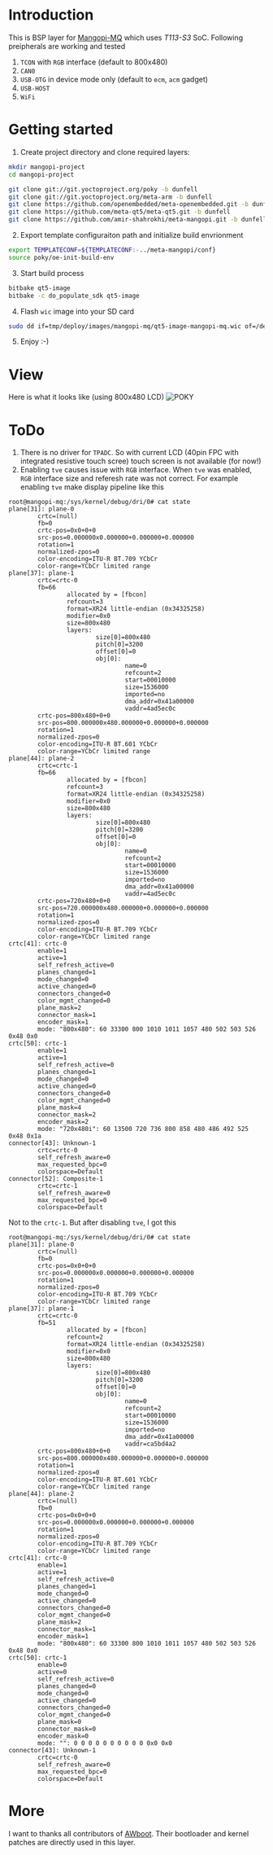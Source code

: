 # Introduction

This is BSP layer for [Mangopi-MQ](https://mangopi.org/mangopi_mq) which uses _T113-S3_ SoC.
Following preipherals are working and tested

1. `TCON` with `RGB` interface (default to 800x480)
2. `CAN0`
3. `USB-OTG` in device mode only (default to `ecm`, `acm` gadget)
4. `USB-HOST`
5. `WiFi`

# Getting started

1. Create project directory and clone required layers:

```bash
mkdir mangopi-project
cd mangopi-project

git clone git://git.yoctoproject.org/poky -b dunfell
git clone git://git.yoctoproject.org/meta-arm -b dunfell
git clone https://github.com/openembedded/meta-openembedded.git -b dunfell
git clone https://github.com/meta-qt5/meta-qt5.git -b dunfell
git clone https://github.com/amir-shahrokhi/meta-mangopi.git -b dunfell
```

2. Export template configuraiton path and initialize build envrionment

```bash
export TEMPLATECONF=${TEMPLATECONF:-../meta-mangopi/conf}
source poky/oe-init-build-env
```

3. Start build process

```bash
bitbake qt5-image
bitbake -c do_populate_sdk qt5-image
```

4. Flash `wic` image into your SD card

```bash
sudo dd if=tmp/deploy/images/mangopi-mq/qt5-image-mangopi-mq.wic of=/dev/sdX
```

5. Enjoy :-)

# View

Here is what it looks like (using 800x480 LCD)
![POKY](docs/poky.jpg)

# ToDo

1. There is no driver for `TPADC`. So with current LCD (40pin FPC with integrated resistive touch scree) touch screen is not available (for now!)
2. Enabling `tve` causes issue with `RGB` interface. When `tve` was enabled, `RGB` interface size and referesh rate was not correct. For example enabling `tve` make display pipeline like this

```
root@mangopi-mq:/sys/kernel/debug/dri/0# cat state
plane[31]: plane-0
        crtc=(null)
        fb=0
        crtc-pos=0x0+0+0
        src-pos=0.000000x0.000000+0.000000+0.000000
        rotation=1
        normalized-zpos=0
        color-encoding=ITU-R BT.709 YCbCr
        color-range=YCbCr limited range
plane[37]: plane-1
        crtc=crtc-0
        fb=66
                allocated by = [fbcon]
                refcount=3
                format=XR24 little-endian (0x34325258)
                modifier=0x0
                size=800x480
                layers:
                        size[0]=800x480
                        pitch[0]=3200
                        offset[0]=0
                        obj[0]:
                                name=0
                                refcount=2
                                start=00010000
                                size=1536000
                                imported=no
                                dma_addr=0x41a00000
                                vaddr=4ad5ec0c
        crtc-pos=800x480+0+0
        src-pos=800.000000x480.000000+0.000000+0.000000
        rotation=1
        normalized-zpos=0
        color-encoding=ITU-R BT.601 YCbCr
        color-range=YCbCr limited range
plane[44]: plane-2
        crtc=crtc-1
        fb=66
                allocated by = [fbcon]
                refcount=3
                format=XR24 little-endian (0x34325258)
                modifier=0x0
                size=800x480
                layers:
                        size[0]=800x480
                        pitch[0]=3200
                        offset[0]=0
                        obj[0]:
                                name=0
                                refcount=2
                                start=00010000
                                size=1536000
                                imported=no
                                dma_addr=0x41a00000
                                vaddr=4ad5ec0c
        crtc-pos=720x480+0+0
        src-pos=720.000000x480.000000+0.000000+0.000000
        rotation=1
        normalized-zpos=0
        color-encoding=ITU-R BT.709 YCbCr
        color-range=YCbCr limited range
crtc[41]: crtc-0
        enable=1
        active=1
        self_refresh_active=0
        planes_changed=1
        mode_changed=0
        active_changed=0
        connectors_changed=0
        color_mgmt_changed=0
        plane_mask=2
        connector_mask=1
        encoder_mask=1
        mode: "800x480": 60 33300 800 1010 1011 1057 480 502 503 526 0x48 0x0
crtc[50]: crtc-1
        enable=1
        active=1
        self_refresh_active=0
        planes_changed=1
        mode_changed=0
        active_changed=0
        connectors_changed=0
        color_mgmt_changed=0
        plane_mask=4
        connector_mask=2
        encoder_mask=2
        mode: "720x480i": 60 13500 720 736 800 858 480 486 492 525 0x48 0x1a
connector[43]: Unknown-1
        crtc=crtc-0
        self_refresh_aware=0
        max_requested_bpc=0
        colorspace=Default
connector[52]: Composite-1
        crtc=crtc-1
        self_refresh_aware=0
        max_requested_bpc=0
        colorspace=Default
```

Not to the `crtc-1`.
But after disabling `tve`, I got this

```
root@mangopi-mq:/sys/kernel/debug/dri/0# cat state
plane[31]: plane-0
        crtc=(null)
        fb=0
        crtc-pos=0x0+0+0
        src-pos=0.000000x0.000000+0.000000+0.000000
        rotation=1
        normalized-zpos=0
        color-encoding=ITU-R BT.709 YCbCr
        color-range=YCbCr limited range
plane[37]: plane-1
        crtc=crtc-0
        fb=51
                allocated by = [fbcon]
                refcount=2
                format=XR24 little-endian (0x34325258)
                modifier=0x0
                size=800x480
                layers:
                        size[0]=800x480
                        pitch[0]=3200
                        offset[0]=0
                        obj[0]:
                                name=0
                                refcount=2
                                start=00010000
                                size=1536000
                                imported=no
                                dma_addr=0x41a00000
                                vaddr=ca5bd4a2
        crtc-pos=800x480+0+0
        src-pos=800.000000x480.000000+0.000000+0.000000
        rotation=1
        normalized-zpos=0
        color-encoding=ITU-R BT.601 YCbCr
        color-range=YCbCr limited range
plane[44]: plane-2
        crtc=(null)
        fb=0
        crtc-pos=0x0+0+0
        src-pos=0.000000x0.000000+0.000000+0.000000
        rotation=1
        normalized-zpos=0
        color-encoding=ITU-R BT.709 YCbCr
        color-range=YCbCr limited range
crtc[41]: crtc-0
        enable=1
        active=1
        self_refresh_active=0
        planes_changed=1
        mode_changed=0
        active_changed=0
        connectors_changed=0
        color_mgmt_changed=0
        plane_mask=2
        connector_mask=1
        encoder_mask=1
        mode: "800x480": 60 33300 800 1010 1011 1057 480 502 503 526 0x48 0x0
crtc[50]: crtc-1
        enable=0
        active=0
        self_refresh_active=0
        planes_changed=0
        mode_changed=0
        active_changed=0
        connectors_changed=0
        color_mgmt_changed=0
        plane_mask=0
        connector_mask=0
        encoder_mask=0
        mode: "": 0 0 0 0 0 0 0 0 0 0 0x0 0x0
connector[43]: Unknown-1
        crtc=crtc-0
        self_refresh_aware=0
        max_requested_bpc=0
        colorspace=Default

```

# More

I want to thanks all contributors of [AWboot](https://github.com/szemzoa/awboot). Their bootloader and kernel patches are directly used in this layer.
